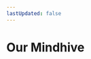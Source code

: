 ```yaml
---
lastUpdated: false
---
```


<script setup>
  import { VPTeamMembers } from 'vitepress/theme'

  const members = [
    {
      avatar: 'https://avatars.githubusercontent.com/u/74470787?v=4',
      name: 'Dave Mount',
      title: 'Founder',
      links: [
        { icon: 'x', link: 'https://x.com/WeAreZenZen'},
        { icon: 'linkedin', link: 'https://www.linkedin.com/in/davemount/'},
        { icon: 'github', link: 'https://github.com/blueisgreen'},
      ]
    },
    {
      avatar: 'https://avatars.githubusercontent.com/u/157925230?v=4',
      name: 'Zanzibar',
      title: 'Nuclear Hero',
      links: [
        { icon: 'x', link: 'https://x.com/ZanzibarNuclear'},
        { icon: 'github', link: 'https://github.com/ZanzibarNuclear'},
      ]
    },
    ]
</script>
<style>
.libutton {
    display: flex;
    flex-direction: column;
    justify-content: center;
    padding: 7px;
    text-align: center;
    outline: none;
    text-decoration: none !important;
    color: #ffffff !important;
    width: 200px;
    height: 32px;
    border-radius: 16px;
    background-color: #0A66C2;
    font-family: "SF Pro Text", Helvetica, sans-serif;
  }
</style>

# Our Mindhive

<VPTeamMembers size="small" :members="members" />
